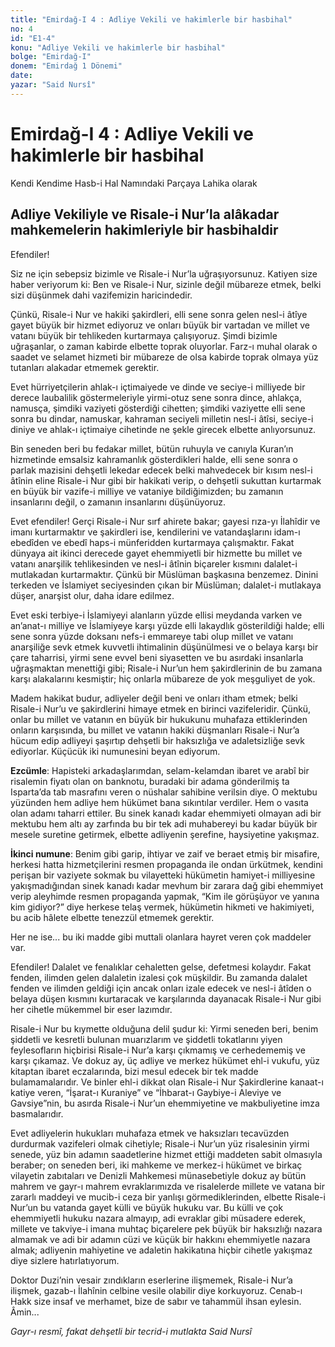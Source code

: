 ```yaml
---
title: "Emirdağ-I 4 : Adliye Vekili ve hakimlerle bir hasbihal"
no: 4
id: "E1-4"
konu: "Adliye Vekili ve hakimlerle bir hasbihal"
bolge: "Emirdağ-I"
donem: "Emirdağ 1 Dönemi"
date: 
yazar: "Said Nursî"
---
```


# Emirdağ-I 4 : Adliye Vekili ve hakimlerle bir hasbihal

<p class="takdim">Kendi Kendime Hasb-i Hal Namındaki Parçaya Lahika olarak</p>

## Adliye Vekiliyle ve Risale-i Nur’la alâkadar mahkemelerin hakimleriyle bir hasbihaldir

Efendiler!

Siz ne için sebepsiz bizimle ve Risale-i Nur’la uğraşıyorsunuz. Katiyen size haber veriyorum ki: Ben ve Risale-i Nur, sizinle değil mübareze etmek, belki sizi düşünmek dahi vazifemizin haricindedir.

Çünkü, Risale-i Nur ve hakiki şakirdleri, elli sene sonra gelen nesl-i âtîye gayet büyük bir hizmet ediyoruz ve onları büyük bir vartadan ve millet ve vatanı büyük bir tehlikeden kurtarmaya çalışıyoruz. Şimdi bizimle uğraşanlar, o zaman kabirde elbette toprak oluyorlar. Farz-ı muhal olarak o saadet ve selamet hizmeti bir mübareze de olsa kabirde toprak olmaya yüz tutanları alakadar etmemek gerektir.

Evet hürriyetçilerin ahlak-ı içtimaiyede ve dinde ve seciye-i milliyede bir derece laubalilik göstermeleriyle yirmi-otuz sene sonra dince, ahlakça, namusça, şimdiki vaziyeti gösterdiği cihetten; şimdiki vaziyette elli sene sonra bu dindar, namuskar, kahraman seciyeli milletin nesl-i âtîsi, seciye-i diniye ve ahlak-ı içtimaiye cihetinde ne şekle girecek elbette anlıyorsunuz.

Bin seneden beri bu fedakar millet, bütün ruhuyla ve canıyla Kuran’ın hizmetinde emsalsiz kahramanlık gösterdikleri halde, elli sene sonra o parlak mazisini dehşetli lekedar edecek belki mahvedecek bir kısım nesl-i âtînin eline Risale-i Nur gibi bir hakikati verip, o dehşetli sukuttan kurtarmak en büyük bir vazife-i milliye ve vataniye bildiğimizden; bu zamanın insanlarını değil, o zamanın insanlarını düşünüyoruz.

Evet efendiler! Gerçi Risale-i Nur sırf ahirete bakar; gayesi rıza-yı İlahîdir ve imanı kurtarmaktır ve şakirdleri ise, kendilerini ve vatandaşlarını idam-ı ebedîden ve ebedî haps-i münferidden kurtarmaya çalışmaktır. Fakat dünyaya ait ikinci derecede gayet ehemmiyetli bir hizmette bu millet ve vatanı anarşilik tehlikesinden ve nesl-i âtînin biçareler kısmını dalalet-i mutlakadan kurtarmaktır. Çünkü bir Müslüman başkasına benzemez. Dinini terkeden ve İslamiyet seciyesinden çıkan bir Müslüman; dalalet-i mutlakaya düşer, anarşist olur, daha idare edilmez.

Evet eski terbiye-i İslamiyeyi alanların yüzde ellisi meydanda varken ve an’anat-ı milliye ve İslamiyeye karşı yüzde elli lakaydlık gösterildiği halde; elli sene sonra yüzde doksanı nefs-i emmareye tabi olup millet ve vatanı anarşiliğe sevk etmek kuvvetli ihtimalinin düşünülmesi ve o belaya karşı bir çare taharrisi, yirmi sene evvel beni siyasetten ve bu asırdaki insanlarla uğraşmaktan menettiği gibi; Risale-i Nur’un hem şakirdlerinin de bu zamana karşı alakalarını kesmiştir; hiç onlarla mübareze de yok meşguliyet de yok.

Madem hakikat budur, adliyeler değil beni ve onları itham etmek; belki Risale-i Nur’u ve şakirdlerini himaye etmek en birinci vazifeleridir. Çünkü, onlar bu millet ve vatanın en büyük bir hukukunu muhafaza ettiklerinden onların karşısında, bu millet ve vatanın hakiki düşmanları Risale-i Nur’a hücum edip adliyeyi şaşırtıp dehşetli bir haksızlığa ve adaletsizliğe sevk ediyorlar. Küçücük iki numunesini beyan ediyorum.

**Ezcümle**: Hapisteki arkadaşlarımdan, selam-kelamdan ibaret ve arabî bir risalemin fiyatı olan on banknotu, buradaki bir adama gönderilmiş ta Isparta’da tab masrafını veren o nüshalar sahibine verilsin diye. O mektubu yüzünden hem adliye hem hükümet bana sıkıntılar verdiler. Hem o vasıta olan adamı taharri ettiler. Bu sinek kanadı kadar ehemmiyeti olmayan adi bir mektubu hem altı ay zarfında bu bir tek adi muhabereyi bu kadar büyük bir mesele suretine getirmek, elbette adliyenin şerefine, haysiyetine yakışmaz.

**İkinci numune**: Benim gibi garip, ihtiyar ve zaif ve beraet etmiş bir misafire, herkesi hatta hizmetçilerini resmen propaganda ile ondan ürkütmek, kendini perişan bir vaziyete sokmak bu vilayetteki hükümetin hamiyet-i milliyesine yakışmadığından sinek kanadı kadar mevhum bir zarara dağ gibi ehemmiyet verip aleyhimde resmen propaganda yapmak, “Kim ile görüşüyor ve yanına kim gidiyor?” diye herkese telaş vermek, hükümetin hikmeti ve hakimiyeti, bu acib hâlete elbette tenezzül etmemek gerektir.

Her ne ise... bu iki madde gibi muttali olanlara hayret veren çok maddeler var.

Efendiler! Dalalet ve fenalıklar cehaletten gelse, defetmesi kolaydır. Fakat fenden, ilimden gelen dalaletin izalesi çok müşkildir. Bu zamanda dalalet fenden ve ilimden geldiği için ancak onları izale edecek ve nesl-i âtîden o belaya düşen kısmını kurtaracak ve karşılarında dayanacak Risale-i Nur gibi her cihetle mükemmel bir eser lazımdır.

Risale-i Nur bu kıymette olduğuna delil şudur ki: Yirmi seneden beri, benim şiddetli ve kesretli bulunan muarızlarım ve şiddetli tokatlarını yiyen feylesofların hiçbirisi Risale-i Nur’a karşı çıkmamış ve cerhedememiş ve karşı çıkamaz. Ve dokuz ay, üç adliye ve merkez hükümet ehl-i vukufu, yüz kitaptan ibaret eczalarında, bizi mesul edecek bir tek madde bulamamalarıdır. Ve binler ehl-i dikkat olan Risale-i Nur Şakirdlerine kanaat-ı katiye veren, “İşarat-ı Kuraniye” ve “İhbarat-ı Gaybiye-i Aleviye ve Gavsiye”nin, bu asırda Risale-i Nur’un ehemmiyetine ve makbuliyetine imza basmalarıdır.

Evet adliyelerin hukukları muhafaza etmek ve haksızları tecavüzden durdurmak vazifeleri olmak cihetiyle; Risale-i Nur’un yüz risalesinin yirmi senede, yüz bin adamın saadetlerine hizmet ettiği maddeten sabit olmasıyla beraber; on seneden beri, iki mahkeme ve merkez-i hükümet ve birkaç vilayetin zabıtaları ve Denizli Mahkemesi münasebetiyle dokuz ay bütün mahrem ve gayr-ı mahrem evraklarımızda ve risalelerde millete ve vatana bir zararlı maddeyi ve mucib-i ceza bir yanlışı görmediklerinden, elbette Risale-i Nur’un bu vatanda gayet külli ve büyük hukuku var. Bu külli ve çok ehemmiyetli hukuku nazara almayıp, adi evraklar gibi müsadere ederek, millete ve takviye-i imana muhtaç biçarelere pek büyük bir haksızlığı nazara almamak ve adi bir adamın cüzi ve küçük bir hakkını ehemmiyetle nazara almak; adliyenin mahiyetine ve adaletin hakikatına hiçbir cihetle yakışmaz diye sizlere hatırlatıyorum.

Doktor Duzi’nin vesair zındıkların eserlerine ilişmemek, Risale-i Nur’a ilişmek, gazab-ı İlahînin celbine vesile olabilir diye korkuyoruz. Cenab-ı Hakk size insaf ve merhamet, bize de sabır ve tahammül ihsan eylesin. Âmin...

*Gayr-ı resmî, fakat dehşetli bir tecrid-i mutlakta*
*Said Nursî*
